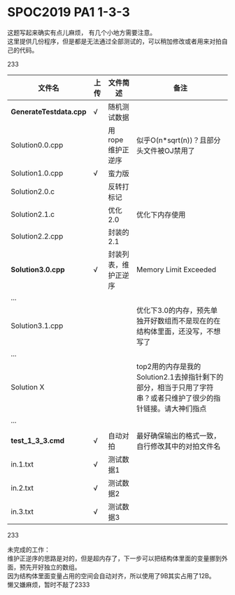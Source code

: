 
# SPOC2019 PA1 1-3-3

这题写起来确实有点儿麻烦， 有几个小地方需要注意。  
这里提供几份程序，但是都是无法通过全部测试的，可以稍加修改或者用来对拍自己的代码。  

233

| 文件名                   | 上传 | 文件简述             | 备注                                                         |
| ------------------------ | ---- | -------------------- | ------------------------------------------------------------ |
| **GenerateTestdata.cpp** | √    | 随机测试数据         |                                                              |
| Solution0.0.cpp          |      | 用rope维护正逆序     | 似乎O(n*sqrt(n))？且部分头文件被OJ禁用了                     |
| Solution1.0.cpp          | √    | 蛮力版               |                                                              |
| Solution2.0.c            |      | 反转打标记           |                                                              |
| Solution2.1.c            |      | 优化2.0              | 优化下内存使用                                               |
| Solution2.2.cpp          |      | 封装的2.1            |                                                              |
| **Solution3.0.cpp**      | √    | 封装列表，维护正逆序 | Memory Limit Exceeded                                        |
| ...                      |      |                      |                                                              |
| Solution3.1.cpp          |      |                      | 优化下3.0的内存，预先单独开好数组而不是现在的在结构体里面，还没写，不想写了 |
| ...                      |      |                      |                                                              |
| Solution X               |      |                      | top2用的内存是我的Solution2.1去掉指针剩下的部分，相当于只用了字符串？或者只维护了很少的指针链接。请大神们指点 |
| ...                      |      |                      |                                                              |
|                          |      |                      |                                                              |
| **test_1_3_3.cmd**       | √    | 自动对拍             | 最好确保输出的格式一致，自行修改其中的对拍文件名             |
| in.1.txt                 | √    | 测试数据1            |                                                              |
| in.2.txt                 | √    | 测试数据2            |                                                              |
| in.3.txt                 | √    | 测试数据3            |                                                              |

233



未完成的工作：  
维护正逆序的思路是对的，但是超内存了，下一步可以把结构体里面的变量挪到外面，预先开好独立的数组。  
因为结构体里面变量占用的空间会自动对齐，所以使用了9B其实占用了12B。  
懒又嫌麻烦，暂时不敲了2333

